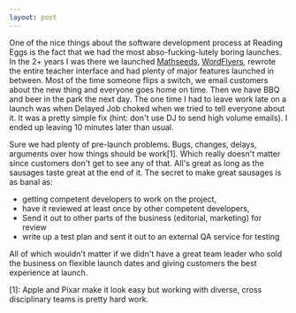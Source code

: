 ```yaml
---
layout: post
---  
```


One of the nice things about the software development process at Reading Eggs is the fact that we had the most abso-fucking-lutely boring launches. In the 2+ years I was there we launched [Mathseeds](http://mathseeds.com), [WordFlyers](http://wordflyers.com.au), rewrote the entire teacher interface and had plenty of major features launched in between. Most of the time someone flips a switch, we email customers about the new thing and everyone goes home on time. Then we have BBQ and beer in the park the next day. The one time I had to leave work late on a launch was when Delayed Job choked when we tried to tell everyone about it. It was a pretty simple fix (hint: don't use DJ to send high volume emails). I ended up leaving 10 minutes later than usual.

Sure we had plenty of pre-launch problems. Bugs, changes, delays, arguments over how things should be work[1]. Which really doesn't matter since customers don't get to see any of that. All's great as long as the sausages taste great at the end of it. The secret to make great sausages is as banal as:

- getting competent developers to work on the project,
- have it reviewed at least once by other competent developers,
- Send it out to other parts of the business (editorial, marketing) for review
- write up a test plan and sent it out to an external QA service for testing

All of which wouldn't matter if we didn't have a great team leader who sold the business on flexible launch dates and giving customers the best experience at launch.

[1]: Apple and Pixar make it look easy but working with diverse, cross disciplinary teams is pretty hard work.